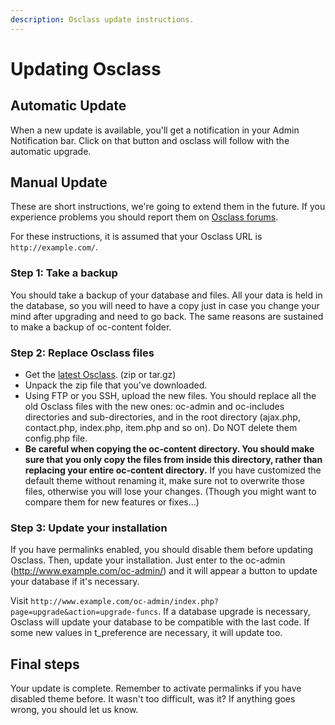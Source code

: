 ```yaml
---
description: Osclass update instructions.
---
```


# Updating Osclass

## Automatic Update

When a new update is available, you'll get a notification in your Admin Notification bar. Click on that button and osclass will follow with the automatic upgrade. &#x20;

## Manual Update

These are short instructions, we're going to extend them in the future. If you experience problems you should report them on [Osclass forums](https://osclass.discourse.group).

For these instructions, it is assumed that your Osclass URL is `http://example.com/`.

### Step 1: Take a backup

You should take a backup of your database and files. All your data is held in the database, so you will need to have a copy just in case you change your mind after upgrading and need to go back. The same reasons are sustained to make a backup of oc-content folder.

### Step 2: Replace Osclass files

* Get the [latest Osclass](https://github.com/mindstellar/Osclass/releases/latest). (zip or tar.gz)
* Unpack the zip file that you've downloaded.
* Using FTP or you SSH, upload the new files. You should replace all the old Osclass files with the new ones: oc-admin and oc-includes directories and sub-directories, and in the root directory (ajax.php, contact.php, index.php, item.php and so on). Do NOT delete them config.php file.
* **Be careful when copying the oc-content directory. You should make sure that you only copy the files from inside this directory, rather than replacing your entire oc-content directory.** If you have customized the default theme without renaming it, make sure not to overwrite those files, otherwise you will lose your changes. (Though you might want to compare them for new features or fixes...)

### Step 3: Update your installation

If you have permalinks enabled, you should disable them before updating Osclass. Then, update your installation. Just enter to the oc-admin (http://www.example.com/oc-admin/) and it will appear a button to update your database if it's necessary.

Visit `http://www.example.com/oc-admin/index.php?page=upgrade&action=upgrade-funcs`. If a database upgrade is necessary, Osclass will update your database to be compatible with the last code. If some new values in t\_preference are necessary, it will update too.

## Final steps

Your update is complete. Remember to activate permalinks if you have disabled theme before. It wasn't too difficult, was it? If anything goes wrong, you should let us know.

